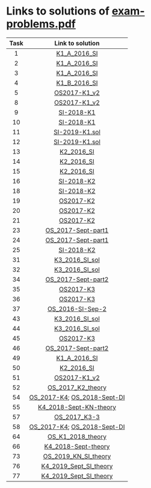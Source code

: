 # Links to solutions of [exam-problems.pdf](https://github.com/kirilrusev00/os/blob/master/exam-problems/exam-problems.pdf)

Task|Link to solution
:-:|:-:
1|[K1_A_2016_SI](https://github.com/kirilrusev00/fmi-os/blob/master/exam-problems/Old%20exams/shell/K1_A_2016_SI.pdf)
2|[K1_A_2016_SI](https://github.com/kirilrusev00/fmi-os/blob/master/exam-problems/Old%20exams/shell/K1_A_2016_SI.pdf)
3|[K1_A_2016_SI](https://github.com/kirilrusev00/fmi-os/blob/master/exam-problems/Old%20exams/shell/K1_A_2016_SI.pdf)
4|[K1_B_2016_SI](https://github.com/kirilrusev00/fmi-os/blob/master/exam-problems/Old%20exams/shell/K1_B_2016_SI.pdf)
5|[OS2017-K1_v2](https://github.com/kirilrusev00/fmi-os/blob/master/exam-problems/Old%20exams/shell/OS2017-K1_v2.pdf)
8|[OS2017-K1_v2](https://github.com/kirilrusev00/fmi-os/blob/master/exam-problems/Old%20exams/shell/OS2017-K1_v2.pdf)
9|[SI-2018-K1](https://github.com/kirilrusev00/fmi-os/blob/master/exam-problems/Old%20exams/shell/SI-2018-K1.pdf)
10|[SI-2018-K1](https://github.com/kirilrusev00/fmi-os/blob/master/exam-problems/Old%20exams/shell/SI-2018-K1.pdf)
11|[SI-2019-K1.sol](https://github.com/kirilrusev00/fmi-os/blob/master/exam-problems/Old%20exams/shell/SI-2019-K1.sol.pdf)
12|[SI-2019-K1.sol](https://github.com/kirilrusev00/fmi-os/blob/master/exam-problems/Old%20exams/shell/SI-2019-K1.sol.pdf)
13|[K2_2016_SI](https://github.com/kirilrusev00/fmi-os/blob/master/exam-problems/Old%20exams/shell/K2_2016_SI.pdf)
14|[K2_2016_SI](https://github.com/kirilrusev00/fmi-os/blob/master/exam-problems/Old%20exams/shell/K2_2016_SI.pdf)
15|[K2_2016_SI](https://github.com/kirilrusev00/fmi-os/blob/master/exam-problems/Old%20exams/shell/K2_2016_SI.pdf)
16|[SI-2018-K2](https://github.com/kirilrusev00/fmi-os/blob/master/exam-problems/Old%20exams/shell/SI-2018-K2.pdf)
18|[SI-2018-K2](https://github.com/kirilrusev00/fmi-os/blob/master/exam-problems/Old%20exams/shell/SI-2018-K2.pdf)
19|[OS2017-K2](https://github.com/kirilrusev00/fmi-os/blob/master/exam-problems/Old%20exams/shell/OS2017-K2.pdf)
20|[OS2017-K2](https://github.com/kirilrusev00/fmi-os/blob/master/exam-problems/Old%20exams/shell/OS2017-K2.pdf)
21|[OS2017-K2](https://github.com/kirilrusev00/fmi-os/blob/master/exam-problems/Old%20exams/shell/OS2017-K2.pdf)
23|[OS_2017-Sept-part1](https://github.com/kirilrusev00/fmi-os/blob/master/exam-problems/Old%20exams/shell/OS_2017-Sept-part1.pdf)
24|[OS_2017-Sept-part1](https://github.com/kirilrusev00/fmi-os/blob/master/exam-problems/Old%20exams/shell/OS_2017-Sept-part1.pdf)
25|[SI-2018-K2](https://github.com/kirilrusev00/fmi-os/blob/master/exam-problems/Old%20exams/shell/SI-2018-K2.pdf)
31|[K3_2016_SI_sol](https://github.com/kirilrusev00/fmi-os/blob/master/exam-problems/Old%20exams/c/K3_2016_SI_sol.pdf)
32|[K3_2016_SI_sol](https://github.com/kirilrusev00/fmi-os/blob/master/exam-problems/Old%20exams/c/K3_2016_SI_sol.pdf)
34|[OS_2017-Sept-part2](https://github.com/kirilrusev00/fmi-os/blob/master/exam-problems/Old%20exams/c/OS_2017-Sept-part2.pdf)
35|[OS2017-K3](https://github.com/kirilrusev00/fmi-os/blob/master/exam-problems/Old%20exams/c/OS2017-K3.pdf)
36|[OS2017-K3](https://github.com/kirilrusev00/fmi-os/blob/master/exam-problems/Old%20exams/c/OS2017-K3.pdf)
37|[OS_2016-SI-Sep-2](https://github.com/kirilrusev00/fmi-os/blob/master/exam-problems/Old%20exams/c/OS_2016-SI-Sep-2.pdf)
43|[K3_2016_SI_sol](https://github.com/kirilrusev00/fmi-os/blob/master/exam-problems/Old%20exams/c/K3_2016_SI_sol.pdf)
44|[K3_2016_SI_sol](https://github.com/kirilrusev00/fmi-os/blob/master/exam-problems/Old%20exams/c/K3_2016_SI_sol.pdf)
45|[OS2017-K3](https://github.com/kirilrusev00/fmi-os/blob/master/exam-problems/Old%20exams/c/OS2017-K3.pdf)
46|[OS_2017-Sept-part2](https://github.com/kirilrusev00/fmi-os/blob/master/exam-problems/Old%20exams/c/OS_2017-Sept-part2.pdf)
49|[K1_A_2016_SI](https://github.com/kirilrusev00/fmi-os/blob/master/exam-problems/Old%20exams/shell/K1_A_2016_SI.pdf)
50|[K2_2016_SI](https://github.com/kirilrusev00/os/blob/master/exam-problems/Old%20exams/theory/K2_2016_SI.pdf)
51|[OS2017-K1_v2](https://github.com/kirilrusev00/fmi-os/blob/master/exam-problems/Old%20exams/shell/OS2017-K1_v2.pdf)
52|[OS_2017_K2_theory](https://github.com/kirilrusev00/os/blob/master/exam-problems/Old%20exams/theory/OS_2017_K2_theory.pdf)
54|[OS_2017-K4](https://github.com/kirilrusev00/os/blob/master/exam-problems/Old%20exams/theory/OS_2017-K4.pdf); [OS_2018-Sept-DI](https://github.com/kirilrusev00/os/blob/master/exam-problems/Old%20exams/theory/OS_2018-Sept-DI.pdf)
55|[K4_2018-Sept-KN-theory](https://github.com/kirilrusev00/fmi-os/blob/master/exam-problems/Old%20exams/theory/K4_2018-Sept-KN-theory.pdf)
57|[OS_2017_K3-3](https://github.com/kirilrusev00/os/blob/master/exam-problems/Old%20exams/theory/OS_2017_K3-3.pdf)
58|[OS_2017-K4](https://github.com/kirilrusev00/os/blob/master/exam-problems/Old%20exams/theory/OS_2017-K4.pdf); [OS_2018-Sept-DI](https://github.com/kirilrusev00/os/blob/master/exam-problems/theory/OS_2018-Sept-DI.pdf)
64|[OS_K1_2018_theory](https://github.com/kirilrusev00/os/blob/master/exam-problems/Old%20exams/theory/OS_K1_2018_theory.pdf)
66|[K4_2018-Sept-theory](https://github.com/kirilrusev00/os/blob/master/exam-problems/Old%20exams/theory/K4_2018-Sept-theory.pdf)
73|[OS_2019_KN_SI_theory](https://github.com/kirilrusev00/os/blob/master/exam-problems/Old%20exams/theory/OS_2019_KN_SI_theory.pdf)
76|[K4_2019_Sept_SI_theory](https://github.com/kirilrusev00/os/blob/master/exam-problems/Old%20exams/theory/K4_2019_Sept_SI_theory.pdf)
77|[K4_2019_Sept_SI_theory](https://github.com/kirilrusev00/os/blob/master/exam-problems/Old%20exams/theory/K4_2019_Sept_SI_theory.pdf)
